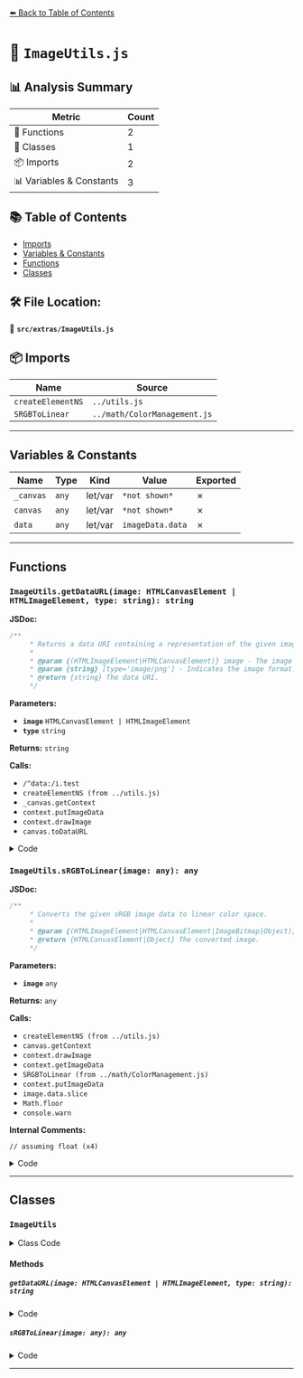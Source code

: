 [⬅️ Back to Table of Contents](../../index.md)

# 📄 `ImageUtils.js`

## 📊 Analysis Summary

| Metric | Count |
|--------|-------|
| 🔧 Functions | 2 |
| 🧱 Classes | 1 |
| 📦 Imports | 2 |
| 📊 Variables & Constants | 3 |

## 📚 Table of Contents

- [Imports](#imports)
- [Variables & Constants](#variables-constants)
- [Functions](#functions)
- [Classes](#classes)

## 🛠️ File Location:
📂 **`src/extras/ImageUtils.js`**

## 📦 Imports

| Name | Source |
|------|--------|
| `createElementNS` | `../utils.js` |
| `SRGBToLinear` | `../math/ColorManagement.js` |


---

## Variables & Constants

| Name | Type | Kind | Value | Exported |
|------|------|------|-------|----------|
| `_canvas` | `any` | let/var | `*not shown*` | ✗ |
| `canvas` | `any` | let/var | `*not shown*` | ✗ |
| `data` | `any` | let/var | `imageData.data` | ✗ |


---

## Functions

### `ImageUtils.getDataURL(image: HTMLCanvasElement | HTMLImageElement, type: string): string`

**JSDoc:**
```typescript
/**
	 * Returns a data URI containing a representation of the given image.
	 *
	 * @param {(HTMLImageElement|HTMLCanvasElement)} image - The image object.
	 * @param {string} [type='image/png'] - Indicates the image format.
	 * @return {string} The data URI.
	 */
```

**Parameters:**

- **`image`** `HTMLCanvasElement | HTMLImageElement`
- **`type`** `string`

**Returns:** `string`

**Calls:**

- `/^data:/i.test`
- `createElementNS (from ../utils.js)`
- `_canvas.getContext`
- `context.putImageData`
- `context.drawImage`
- `canvas.toDataURL`

<details><summary>Code</summary>

```typescript
static getDataURL( image, type = 'image/png' ) {

		if ( /^data:/i.test( image.src ) ) {

			return image.src;

		}

		if ( typeof HTMLCanvasElement === 'undefined' ) {

			return image.src;

		}

		let canvas;

		if ( image instanceof HTMLCanvasElement ) {

			canvas = image;

		} else {

			if ( _canvas === undefined ) _canvas = createElementNS( 'canvas' );

			_canvas.width = image.width;
			_canvas.height = image.height;

			const context = _canvas.getContext( '2d' );

			if ( image instanceof ImageData ) {

				context.putImageData( image, 0, 0 );

			} else {

				context.drawImage( image, 0, 0, image.width, image.height );

			}

			canvas = _canvas;

		}

		return canvas.toDataURL( type );

	}
```
</details>

### `ImageUtils.sRGBToLinear(image: any): any`

**JSDoc:**
```typescript
/**
	 * Converts the given sRGB image data to linear color space.
	 *
	 * @param {(HTMLImageElement|HTMLCanvasElement|ImageBitmap|Object)} image - The image object.
	 * @return {HTMLCanvasElement|Object} The converted image.
	 */
```

**Parameters:**

- **`image`** `any`

**Returns:** `any`

**Calls:**

- `createElementNS (from ../utils.js)`
- `canvas.getContext`
- `context.drawImage`
- `context.getImageData`
- `SRGBToLinear (from ../math/ColorManagement.js)`
- `context.putImageData`
- `image.data.slice`
- `Math.floor`
- `console.warn`

**Internal Comments:**
```
// assuming float (x4)
```

<details><summary>Code</summary>

```typescript
static sRGBToLinear( image ) {

		if ( ( typeof HTMLImageElement !== 'undefined' && image instanceof HTMLImageElement ) ||
			( typeof HTMLCanvasElement !== 'undefined' && image instanceof HTMLCanvasElement ) ||
			( typeof ImageBitmap !== 'undefined' && image instanceof ImageBitmap ) ) {

			const canvas = createElementNS( 'canvas' );

			canvas.width = image.width;
			canvas.height = image.height;

			const context = canvas.getContext( '2d' );
			context.drawImage( image, 0, 0, image.width, image.height );

			const imageData = context.getImageData( 0, 0, image.width, image.height );
			const data = imageData.data;

			for ( let i = 0; i < data.length; i ++ ) {

				data[ i ] = SRGBToLinear( data[ i ] / 255 ) * 255;

			}

			context.putImageData( imageData, 0, 0 );

			return canvas;

		} else if ( image.data ) {

			const data = image.data.slice( 0 );

			for ( let i = 0; i < data.length; i ++ ) {

				if ( data instanceof Uint8Array || data instanceof Uint8ClampedArray ) {

					data[ i ] = Math.floor( SRGBToLinear( data[ i ] / 255 ) * 255 );

				} else {

					// assuming float

					data[ i ] = SRGBToLinear( data[ i ] );

				}

			}

			return {
				data: data,
				width: image.width,
				height: image.height
			};

		} else {

			console.warn( 'THREE.ImageUtils.sRGBToLinear(): Unsupported image type. No color space conversion applied.' );
			return image;

		}

	}
```
</details>


---

## Classes

### `ImageUtils`

<details><summary>Class Code</summary>

```ts
class ImageUtils {

	/**
	 * Returns a data URI containing a representation of the given image.
	 *
	 * @param {(HTMLImageElement|HTMLCanvasElement)} image - The image object.
	 * @param {string} [type='image/png'] - Indicates the image format.
	 * @return {string} The data URI.
	 */
	static getDataURL( image, type = 'image/png' ) {

		if ( /^data:/i.test( image.src ) ) {

			return image.src;

		}

		if ( typeof HTMLCanvasElement === 'undefined' ) {

			return image.src;

		}

		let canvas;

		if ( image instanceof HTMLCanvasElement ) {

			canvas = image;

		} else {

			if ( _canvas === undefined ) _canvas = createElementNS( 'canvas' );

			_canvas.width = image.width;
			_canvas.height = image.height;

			const context = _canvas.getContext( '2d' );

			if ( image instanceof ImageData ) {

				context.putImageData( image, 0, 0 );

			} else {

				context.drawImage( image, 0, 0, image.width, image.height );

			}

			canvas = _canvas;

		}

		return canvas.toDataURL( type );

	}

	/**
	 * Converts the given sRGB image data to linear color space.
	 *
	 * @param {(HTMLImageElement|HTMLCanvasElement|ImageBitmap|Object)} image - The image object.
	 * @return {HTMLCanvasElement|Object} The converted image.
	 */
	static sRGBToLinear( image ) {

		if ( ( typeof HTMLImageElement !== 'undefined' && image instanceof HTMLImageElement ) ||
			( typeof HTMLCanvasElement !== 'undefined' && image instanceof HTMLCanvasElement ) ||
			( typeof ImageBitmap !== 'undefined' && image instanceof ImageBitmap ) ) {

			const canvas = createElementNS( 'canvas' );

			canvas.width = image.width;
			canvas.height = image.height;

			const context = canvas.getContext( '2d' );
			context.drawImage( image, 0, 0, image.width, image.height );

			const imageData = context.getImageData( 0, 0, image.width, image.height );
			const data = imageData.data;

			for ( let i = 0; i < data.length; i ++ ) {

				data[ i ] = SRGBToLinear( data[ i ] / 255 ) * 255;

			}

			context.putImageData( imageData, 0, 0 );

			return canvas;

		} else if ( image.data ) {

			const data = image.data.slice( 0 );

			for ( let i = 0; i < data.length; i ++ ) {

				if ( data instanceof Uint8Array || data instanceof Uint8ClampedArray ) {

					data[ i ] = Math.floor( SRGBToLinear( data[ i ] / 255 ) * 255 );

				} else {

					// assuming float

					data[ i ] = SRGBToLinear( data[ i ] );

				}

			}

			return {
				data: data,
				width: image.width,
				height: image.height
			};

		} else {

			console.warn( 'THREE.ImageUtils.sRGBToLinear(): Unsupported image type. No color space conversion applied.' );
			return image;

		}

	}

}
```
</details>

#### Methods

##### `getDataURL(image: HTMLCanvasElement | HTMLImageElement, type: string): string`

<details><summary>Code</summary>

```ts
static getDataURL( image, type = 'image/png' ) {

		if ( /^data:/i.test( image.src ) ) {

			return image.src;

		}

		if ( typeof HTMLCanvasElement === 'undefined' ) {

			return image.src;

		}

		let canvas;

		if ( image instanceof HTMLCanvasElement ) {

			canvas = image;

		} else {

			if ( _canvas === undefined ) _canvas = createElementNS( 'canvas' );

			_canvas.width = image.width;
			_canvas.height = image.height;

			const context = _canvas.getContext( '2d' );

			if ( image instanceof ImageData ) {

				context.putImageData( image, 0, 0 );

			} else {

				context.drawImage( image, 0, 0, image.width, image.height );

			}

			canvas = _canvas;

		}

		return canvas.toDataURL( type );

	}
```
</details>

##### `sRGBToLinear(image: any): any`

<details><summary>Code</summary>

```ts
static sRGBToLinear( image ) {

		if ( ( typeof HTMLImageElement !== 'undefined' && image instanceof HTMLImageElement ) ||
			( typeof HTMLCanvasElement !== 'undefined' && image instanceof HTMLCanvasElement ) ||
			( typeof ImageBitmap !== 'undefined' && image instanceof ImageBitmap ) ) {

			const canvas = createElementNS( 'canvas' );

			canvas.width = image.width;
			canvas.height = image.height;

			const context = canvas.getContext( '2d' );
			context.drawImage( image, 0, 0, image.width, image.height );

			const imageData = context.getImageData( 0, 0, image.width, image.height );
			const data = imageData.data;

			for ( let i = 0; i < data.length; i ++ ) {

				data[ i ] = SRGBToLinear( data[ i ] / 255 ) * 255;

			}

			context.putImageData( imageData, 0, 0 );

			return canvas;

		} else if ( image.data ) {

			const data = image.data.slice( 0 );

			for ( let i = 0; i < data.length; i ++ ) {

				if ( data instanceof Uint8Array || data instanceof Uint8ClampedArray ) {

					data[ i ] = Math.floor( SRGBToLinear( data[ i ] / 255 ) * 255 );

				} else {

					// assuming float

					data[ i ] = SRGBToLinear( data[ i ] );

				}

			}

			return {
				data: data,
				width: image.width,
				height: image.height
			};

		} else {

			console.warn( 'THREE.ImageUtils.sRGBToLinear(): Unsupported image type. No color space conversion applied.' );
			return image;

		}

	}
```
</details>


---